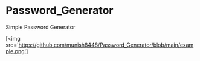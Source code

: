 # Password_Generator
Simple Password Generator

[<img src='https://github.com/munish8448/Password_Generator/blob/main/example.png']
